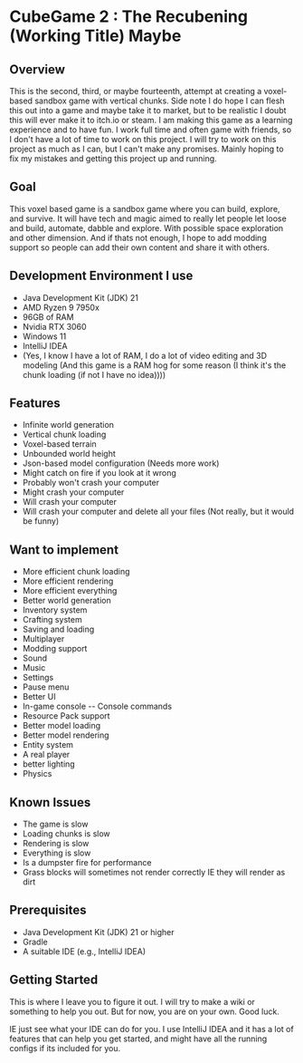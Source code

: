 # CubeGame 2 : The Recubening (Working Title) Maybe

## Overview
This is the second, third, or maybe fourteenth, attempt at creating a voxel-based sandbox game with vertical chunks. Side note I do hope I can flesh this out into a game and maybe take it to market, but to be realistic I doubt this will ever make it to itch.io or steam. I am making this game as a learning experience and to have fun. I work full time and often game with friends, so I don't have a lot of time to work on this project. I will try to work on this project as much as I can, but I can't make any promises. Mainly hoping to fix my mistakes and getting this project up and running.

## Goal
This voxel based game is a sandbox game where you can build, explore, and survive. It will have tech and magic aimed to really let people let loose and build, automate, dabble and explore. With possible space exploration and other dimension. And if thats not enough, I hope to add modding support so people can add their own content and share it with others.

## Development Environment I use
- Java Development Kit (JDK) 21
- AMD Ryzen 9 7950x
- 96GB of RAM
- Nvidia RTX 3060
- Windows 11
- IntelliJ IDEA
- (Yes, I know I have a lot of RAM, I do a lot of video editing and 3D modeling (And this game is a RAM hog for some reason (I think it's the chunk loading (if not I have no idea))))

## Features
- Infinite world generation
- Vertical chunk loading
- Voxel-based terrain
- Unbounded world height
- Json-based model configuration (Needs more work)
- Might catch on fire if you look at it wrong
- Probably won't crash your computer
- Might crash your computer
- Will crash your computer
- Will crash your computer and delete all your files (Not really, but it would be funny)

## Want to implement
- More efficient chunk loading
- More efficient rendering
- More efficient everything
- Better world generation
- Inventory system
- Crafting system
- Saving and loading
- Multiplayer
- Modding support
- Sound
- Music
- Settings
- Pause menu
- Better UI
- In-game console -- Console commands
- Resource Pack support
- Better model loading
- Better model rendering
- Entity system
- A real player
- better lighting
- Physics

## Known Issues
- The game is slow
- Loading chunks is slow
- Rendering is slow
- Everything is slow
- Is a dumpster fire for performance
- Grass blocks will sometimes not render correctly IE they will render as dirt

## Prerequisites
- Java Development Kit (JDK) 21 or higher
- Gradle
- A suitable IDE (e.g., IntelliJ IDEA)

## Getting Started
This is where I leave you to figure it out. I will try to make a wiki or something to help you out. But for now, you are on your own. Good luck.

IE just see what your IDE can do for you. I use IntelliJ IDEA and it has a lot of features that can help you get started, and might have all the running configs if its included for you.
